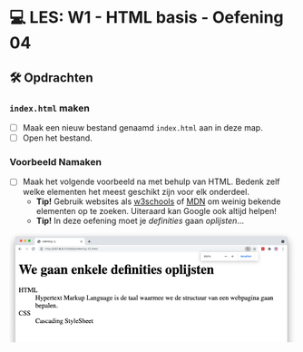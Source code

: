 # 💻 LES: W1 - HTML basis - Oefening 04

## 🛠️ Opdrachten

### `index.html` maken

 - [ ] Maak een nieuw bestand genaamd `index.html` aan in deze map.
 - [ ] Open het bestand.

### Voorbeeld Namaken

 - [ ] Maak het volgende voorbeeld na met behulp van HTML. Bedenk zelf welke elementen het meest geschikt zijn voor elk onderdeel.
    - **Tip!** Gebruik websites als [w3schools](https://www.w3schools.com) of [MDN](https://developer.mozilla.org/en-US/docs/Web/HTML) om weinig bekende elementen op te zoeken. Uiteraard kan Google ook altijd helpen!
    - **Tip!** In deze oefening moet je *definities* gaan *oplijsten*...

![Alt text](image.png)